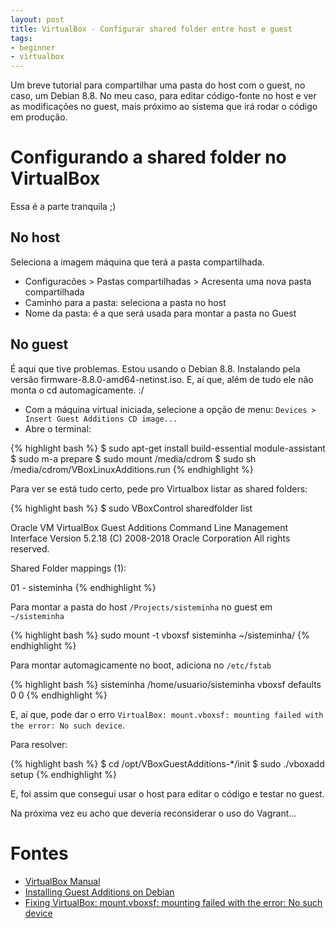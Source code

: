 ```yaml
---
layout: post
title: VirtualBox - Configurar shared folder entre host e guest
tags:
- beginner
- virtualbox
---
```

Um breve tutorial para compartilhar uma pasta
do host com o guest, no caso, um Debian 8.8.
No meu caso, para editar código-fonte no host e
ver as modificações no guest, mais próximo ao sistema
que irá rodar o código em produção.

# Configurando a shared folder no VirtualBox

Essa é a parte tranquila ;)

## No host

Seleciona a imagem máquina que terá a pasta compartilhada.

  * Configuracões > Pastas compartilhadas > Acresenta uma nova pasta compartilhada
  * Caminho para a pasta: seleciona a pasta no host
  * Nome da pasta: é a que será usada para montar a pasta no Guest

## No guest

É aqui que tive problemas. Estou usando o Debian 8.8. Instalando pela versão firmware-8.8.0-amd64-netinst.iso.
E, aí que, além de tudo ele não monta o cd automagicamente. :/

  * Com a máquina virtual iniciada, selecione a opção de menu: ```Devices > Insert Guest Additions CD image...```
  * Abre o terminal:

{% highlight bash %}
$ sudo apt-get install build-essential module-assistant
$ sudo m-a prepare
$ sudo mount /media/cdrom
$ sudo sh /media/cdrom/VBoxLinuxAdditions.run
{% endhighlight %}

Para ver se está tudo certo, pede pro Virtualbox listar as shared folders:

{% highlight bash %}
$ sudo VBoxControl sharedfolder list

Oracle VM VirtualBox Guest Additions Command Line Management Interface Version 5.2.18
(C) 2008-2018 Oracle Corporation
All rights reserved.

Shared Folder mappings (1):

01 - sisteminha
{% endhighlight %}

Para montar a pasta do host ```/Projects/sisteminha``` no guest em ```~/sisteminha```

{% highlight bash %}
sudo mount -t vboxsf sisteminha ~/sisteminha/
{% endhighlight %}

Para montar automagicamente no boot, adiciona no ```/etc/fstab```

{% highlight bash %}
sisteminha   /home/usuario/sisteminha   vboxsf   defaults  0   0
{% endhighlight %}


E, aí que, pode dar o erro ```VirtualBox: mount.vboxsf: mounting failed with the error: No such device```.

Para resolver:

{% highlight bash %}
$ cd /opt/VBoxGuestAdditions-*/init
$ sudo ./vboxadd setup
{% endhighlight %}

E, foi assim que consegui usar o host para editar o código e testar no guest.

Na próxima vez eu acho que deveria reconsiderar o uso do Vagrant...


# Fontes

  * [VirtualBox Manual](https://www.virtualbox.org/manual/ch04.html#sharedfolders)
  * [Installing Guest Additions on Debian](https://virtualboxes.org/doc/installing-guest-additions-on-debian/)
  * [Fixing VirtualBox: mount.vboxsf: mounting failed with the error: No such device](https://stackoverflow.com/a/29456128/436552)
